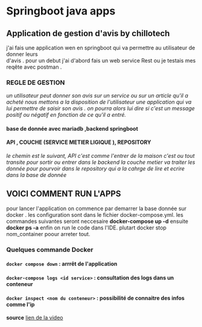 # Springboot  java apps
## Application de gestion d'avis by chillotech  

j'ai fais une application wen en springboot qui va permettre au utilisateur de donner leurs  
d'avis .  pour un debut j'ai d'abord fais un web service Rest ou je testais mes
reqête avec postman .  

### REGLE DE GESTION

*un utilisateur peut donner son avis sur un service ou sur un article
qu'il a acheté nous mettons a la disposition de l'utilisateur une application qui va lui 
permettre de saisir son avis . on pourra alors lui dire si c'est un message 
positif ou négatif en fonction de ce qu'il a entré.*

#### base de donnée avec mariadb ,backend springboot


#### API , COUCHE (SERVICE METIER LIGIQUE ), REPOSITORY 

*le chemin est le suivant, API c'est comme l'entrer de la  maison c'est ou tout
transite pour sortir ou entrer dans le backend la couche metier va traiter les donnée pour pourvoir   dans le repository 
qui a la cahrge de lire et ecrire dans la base de donnée*



## VOICI COMMENT RUN L'APPS

pour lancer l'application on commence par demarrer la base donnée
sur docker . les configuration sont dans  le fichier  docker-compose.yml.
les commandes suivantes seront neccesaire **docker-compose up -d** ensuite
**docker ps -a** enfin on run le code dans l'IDE. plutart docker stop nom_container
poour arreter tout.

### Quelques commande Docker 

#### `docker compose down` : arrrêt de l'application 

#### `docker-compose logs <id service>` : consultation des logs dans un conteneur 

#### `docker inspect <nom du conteneur>`  : possibilité de connaitre des infos comme l'ip


**source**  [lien de la video](https://youtu.be/k6Nmt-l1Bzc?si=5mMjpRk6az3SEga1)
 














